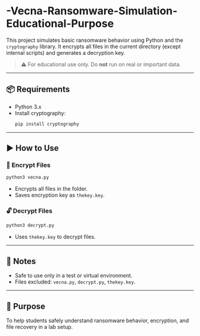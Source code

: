 # -Vecna-Ransomware-Simulation-Educational-Purpose

This project simulates basic ransomware behavior using Python and the `cryptography` library. It encrypts all files in the current directory (except internal scripts) and generates a decryption key.

> ⚠️ For educational use only. Do **not** run on real or important data.

---

## 📦 Requirements

- Python 3.x  
- Install cryptography:  
  ```bash
  pip install cryptography
  ```

---

## ▶️ How to Use

### 🔐 Encrypt Files

```bash
python3 vecna.py
```

- Encrypts all files in the folder.
- Saves encryption key as `thekey.key`.

### 🔓 Decrypt Files

```bash
python3 decrypt.py
```

- Uses `thekey.key` to decrypt files.

---

## 📁 Notes

- Safe to use only in a test or virtual environment.
- Files excluded: `vecna.py`, `decrypt.py`, `thekey.key`.

---

## 🎯 Purpose

To help students safely understand ransomware behavior, encryption, and file recovery in a lab setup.

